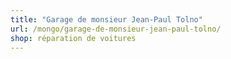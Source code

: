 ```yaml
---
title: "Garage de monsieur Jean-Paul Tolno"
url: /mongo/garage-de-monsieur-jean-paul-tolno/
shop: réparation de voitures
---
```


